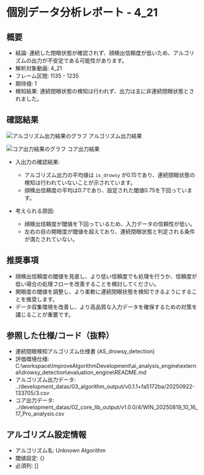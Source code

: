 # 個別データ分析レポート - 4_21

## 概要

- 結論: 連続した閉眼状態が確認されず、顔検出信頼度が低いため、アルゴリズムの出力が不安定である可能性があります。
- 解析対象動画: 4_21
- フレーム区間: 1135 - 1235
- 期待値: 1
- 検知結果: 連続閉眼状態の検知は行われず、出力は主に非連続閉眼状態とされました。

## 確認結果

![アルゴリズム出力結果のグラフ](../images/4_21/core_output_plot.png)
アルゴリズム出力結果

![コア出力結果のグラフ](../images/4_21/core_output_plot.png)
コア出力結果

- 入出力の確認結果: 
  - アルゴリズム出力の平均値は `is_drowsy` が0.15であり、連続閉眼状態の検知は行われていないことが示されています。
  - 顔検出信頼度の平均は0.7であり、設定された閾値0.75を下回っています。

- 考えられる原因:
  - 顔検出信頼度が閾値を下回っているため、入力データの信頼性が低い。
  - 左右の目の開眼度が閾値を超えており、連続閉眼状態と判定される条件が満たされていない。

## 推奨事項

- 顔検出信頼度の閾値を見直し、より低い信頼度でも処理を行うか、信頼度が低い場合の処理フローを改善することを検討してください。
- 開眼度の閾値を調整し、より柔軟に連続閉眼状態を検知できるようにすることを推奨します。
- データ収集環境を改善し、より高品質な入力データを確保するための対策を講じることが重要です。

## 参照した仕様/コード（抜粋）
- 連続閉眼検知アルゴリズム仕様書 (AS_drowsy_detection)
- 評価環境仕様: C:\workspace\ImproveAlgorithmDevelopment\ai_analysis_engine\external\drowsy_detection\evaluation_engine\README.md
- アルゴリズム出力データ: ../development_datas/03_algorithm_output/v0.1.1+fa5172ba/20250922-133705/3.csv
- コア出力データ: ../development_datas/02_core_lib_output/v1.0.0/4/WIN_20250819_10_16_17_Pro_analysis.csv

## アルゴリズム設定情報
- アルゴリズム名: Unknown Algorithm
- 閾値設定: {}
- 必須列: []
